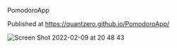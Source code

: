 PomodoroApp

Published at https://quantzero.github.io/PomodoroApp/

![Screen Shot 2022-02-09 at 20 48 43](https://user-images.githubusercontent.com/94465852/153259856-fd15a30a-65bc-462c-ad95-93c70b98c4d0.png)
